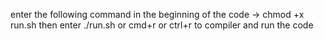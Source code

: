 enter the following command in the beginning of the code -> chmod +x run.sh
then enter ./run.sh or cmd+r or ctrl+r to compiler and run the code

